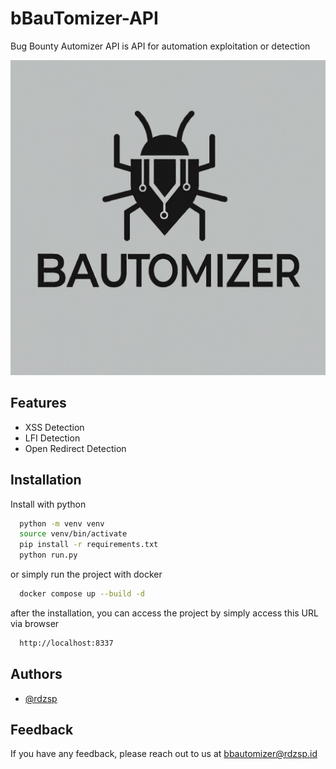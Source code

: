 
# bBauTomizer-API

Bug Bounty Automizer API is API for automation exploitation or detection


![Logo](https://github.com/rdzsp/bBautomizer-API/blob/main/logo.jpeg?raw=true)


## Features

- XSS Detection
- LFI Detection
- Open Redirect Detection


## Installation

Install with python

```bash
  python -m venv venv
  source venv/bin/activate
  pip install -r requirements.txt
  python run.py
```

or simply run the project with docker
```bash
  docker compose up --build -d
```

after the installation, you can access the project by simply access this URL via browser
```bash
  http://localhost:8337
```
    
## Authors

- [@rdzsp](https://www.github.com/rdzsp)


## Feedback

If you have any feedback, please reach out to us at bbautomizer@rdzsp.id

